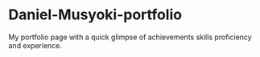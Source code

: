 # Daniel-Musyoki-portfolio
My portfolio page with a quick glimpse of achievements skills proficiency and experience.
